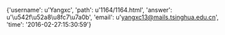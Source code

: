 {'username': u'Yangxc', 'path': u'1164/1164.html', 'answer': u'\u542f\u52a8\u8fc7\u7a0b', 'email': u'yangxc13@mails.tsinghua.edu.cn', 'time': '2016-02-27:15:30:59'}